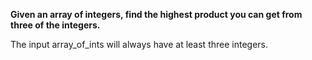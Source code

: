 **Given an array of integers, find the highest product you can get from three of the integers.**

The input array_of_ints will always have at least three integers.
